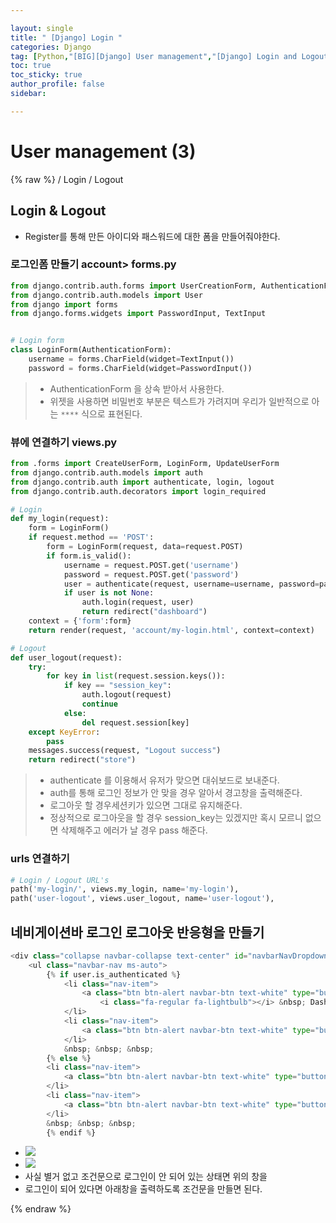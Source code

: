 ```yaml
---

layout: single
title: " [Django] Login "
categories: Django
tag: [Python,"[BIG][Django] User management","[Django] Login and Logout"]
toc: true
toc_sticky: true
author_profile: false
sidebar:

---
```

# User management (3)
{% raw %}
/ Login / Logout

## Login & Logout
- Register를 통해 만든 아이디와 패스워드에 대한 폼을 만들어줘야한다.

### 로그인폼 만들기 account> forms.py
```python
from django.contrib.auth.forms import UserCreationForm, AuthenticationForm
from django.contrib.auth.models import User
from django import forms
from django.forms.widgets import PasswordInput, TextInput


# Login form
class LoginForm(AuthenticationForm):
    username = forms.CharField(widget=TextInput())
    password = forms.CharField(widget=PasswordInput())
```
>- AuthenticationForm 을 상속 받아서 사용한다.
>- 위젯을 사용하면 비밀번호 부분은 텍스트가 가려지며 우리가 일반적으로 아는  `****` 식으로 표현된다.


### 뷰에 연결하기 views.py
```python
from .forms import CreateUserForm, LoginForm, UpdateUserForm
from django.contrib.auth.models import auth
from django.contrib.auth import authenticate, login, logout
from django.contrib.auth.decorators import login_required

# Login
def my_login(request):
    form = LoginForm()
    if request.method == 'POST':
        form = LoginForm(request, data=request.POST)
        if form.is_valid():
            username = request.POST.get('username')
            password = request.POST.get('password')
            user = authenticate(request, username=username, password=password)
            if user is not None:
                auth.login(request, user)
                return redirect("dashboard")
    context = {'form':form}
    return render(request, 'account/my-login.html', context=context)

# Logout
def user_logout(request):
    try:
        for key in list(request.session.keys()):
            if key == "session_key":
                auth.logout(request)
                continue
	        else:
	            del request.session[key]
    except KeyError:
        pass
    messages.success(request, "Logout success")
    return redirect("store")
```
>- authenticate 를 이용해서 유저가 맞으면 대쉬보드로 보내준다.
>- auth를 통해 로그인 정보가 안 맞을 경우 알아서 경고창을 출력해준다.
>- 로그아웃 할 경우세션키가 있으면 그대로 유지해준다.
>- 정상적으로 로그아웃을 할 경우 session_key는 있겠지만 혹시 모르니 없으면 삭제해주고 에러가 날 경우 pass 해준다.




### urls 연결하기

```python
# Login / Logout URL's
path('my-login/', views.my_login, name='my-login'),
path('user-logout', views.user_logout, name='user-logout'),
```


## 네비게이션바 로그인 로그아웃 반응형을 만들기
```python
<div class="collapse navbar-collapse text-center" id="navbarNavDropdown">
	<ul class="navbar-nav ms-auto">
		{% if user.is_authenticated %}
			<li class="nav-item">
				<a class="btn btn-alert navbar-btn text-white" type="button"  href="{% url 'dashboard' %}">
					<i class="fa-regular fa-lightbulb"></i> &nbsp; Dashboard </a>
			</li>
			<li class="nav-item">
				<a class="btn btn-alert navbar-btn text-white" type="button"  href="{% url 'user-logout' %}"> <i class="fa-solid fa-arrow-right-from-bracket"></i>  &nbsp; Logout </a>
			</li>
			&nbsp; &nbsp; &nbsp;
		{% else %}
		<li class="nav-item">
			<a class="btn btn-alert navbar-btn text-white" type="button"  href="{% url 'register' %}"> Register </a>
		</li>
		<li class="nav-item">
			<a class="btn btn-alert navbar-btn text-white" type="button"  href="{% url 'my-login' %}"> Login </a>
		</li>
		&nbsp; &nbsp; &nbsp;
		{% endif %}
```

- ![](https://i.imgur.com/fd4DyC8.png)
- ![](https://i.imgur.com/3d3s6eX.png)
- 사실 별거 없고 조건문으로 로그인이 안 되어 있는 상태면 위의 창을
- 로그인이 되어 있다면 아래창을 출력하도록 조건문을 만들면 된다.


{% endraw %}
